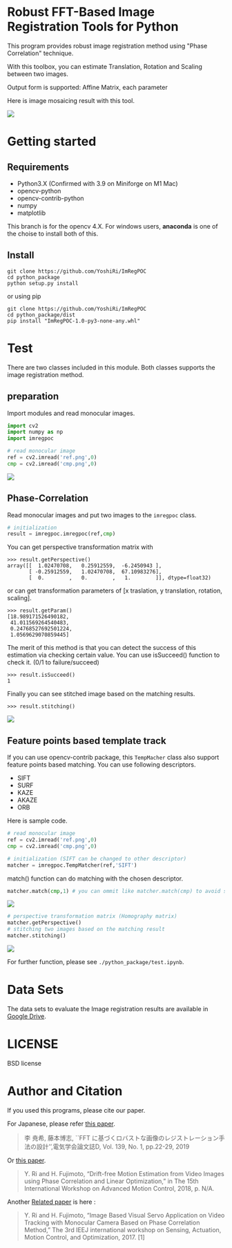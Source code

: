 
# Robust FFT-Based Image Registration Tools for Python
This program provides robust image registration method using "Phase Correlation" technique.

With this toolbox, you can estimate 
Translation, Rotation and Scaling between two images.

Output form is supported: Affine Matrix, each parameter

Here is image mosaicing result with this tool.

![](ReadmeImages\ImregPOC.png)

# Getting started 
## Requirements
- Python3.X (Confirmed with 3.9 on Miniforge on M1 Mac)
- opencv-python
- opencv-contrib-python
- numpy
- matplotlib

This branch is for the opencv 4.X.
For windows users, **anaconda** is one of the choise to install both of this.

## Install

```
git clone https://github.com/YoshiRi/ImRegPOC
cd python_package
python setup.py install
```

or using pip

```
git clone https://github.com/YoshiRi/ImRegPOC
cd python_package/dist
pip install "ImRegPOC-1.0-py3-none-any.whl"

```

# Test
There are two classes included in this module.
Both classes supports the image registration method.

## preparation

Import modules and read monocular images. 
```python
import cv2
import numpy as np
import imregpoc

# read monocular image
ref = cv2.imread('ref.png',0)
cmp = cv2.imread('cmp.png',0)

```

![](ReadmeImages/Images.png)

## Phase-Correlation
Read monocular images and put two images to the `imregpoc` class.

```python
# initialization
result = imregpoc.imregpoc(ref,cmp)
```

You can get perspective transformation matrix with

```
>>> result.getPerspective()
array([[  1.02470708,   0.25912559,  -6.2450943 ],
       [ -0.25912559,   1.02470708,  67.10983276],
       [  0.        ,   0.        ,   1.        ]], dtype=float32)

```

or can get transformation parameters of [x traslation, y translation, rotation, scaling].

```
>>> result.getParam()
[18.989171526490182,
 41.011569264540483,
 0.24768527692501224,
 1.0569629070859445]
```

The merit of this method is that you can detect the success of this estimation via checking certain value.
You can use isSucceed() function to check it. (0/1 to failure/succeed)

```
>>> result.isSucceed()
1
```


Finally you can see stitched image based on the matching results.
```
>>> result.stitching()
```

![](ReadmeImages/MatchedImages.png)

## Feature points based template track 

If you can use opencv-contrib package, this `TempMacher` class also support feature points based matching.
You can use following descriptors.
- SIFT
- SURF
- KAZE
- AKAZE
- ORB

Here is sample code.

```python
# read monocular image
ref = cv2.imread('ref.png',0)
cmp = cv2.imread('cmp.png',0)

# initialization (SIFT can be changed to other descriptor)
matcher = imregpoc.TempMatcher(ref,'SIFT')

```

match() function can do matching with the chosen descriptor.

```python
matcher.match(cmp,1) # you can ommit like matcher.match(cmp) to avoid show matched image
```
![](ReadmeImages/FPmatches.png)

```python
# perspective transformation matrix (Homography matrix)
matcher.getPerspective()
# stitching two images based on the matching result
matcher.stitching()
```
![](ReadmeImages/MatchedImages.png)

For further function, please see `./python_package/test.ipynb`.


# Data Sets
The data sets to evaluate the Image registration results are available in [Google Drive](https://drive.google.com/drive/folders/1bs0N55Xe4KzFZBimSqyq8bSr1KwqwccW?usp=sharing).



# LICENSE
BSD license

# Author and Citation

If you used this programs, please cite our paper.

For Japanese, please refer [this paper](https://drive.google.com/file/d/1bfWkzp_VSiMoQKSBTKt0xPKYoKyuCz4A/view?usp=sharing).
> 李 尭希, 藤本博志, ``FFT に基づくロバストな画像のレジストレーション手法の設計’’,電気学会論文誌D, Vol. 139, No. 1, pp.22-29, 2019

Or [this paper](https://drive.google.com/file/d/1Egfa0hAuXTdcNXWH35yvnrEF-1h8E-1D/view?usp=sharing).

> Y. Ri and H. Fujimoto, “Drift-free Motion Estimation from Video Images using Phase Correlation and Linear Optimization,” in The 15th International Workshop on Advanced Motion Control, 2018, p. N/A.

Another [Related paper](http://hflab.k.u-tokyo.ac.jp/papers/2017/SAMCON2017_ri.pdf) is here
:
> Y. Ri and H. Fujimoto, “Image Based Visual Servo Application on Video Tracking with Monocular Camera Based on Phase Correlation Method,” The 3rd IEEJ international workshop on Sensing, Actuation, Motion Control, and Optimization, 2017.
[1] 
